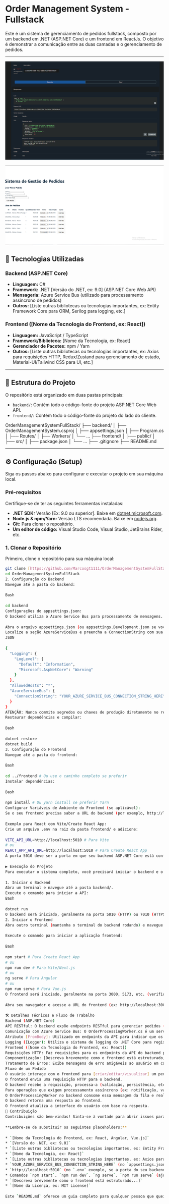 # Order Management System - Fullstack

Este é um sistema de gerenciamento de pedidos fullstack, composto por um backend em .NET (ASP.NET Core) e um frontend em ReactJs. O objetivo é demonstrar a comunicação entre as duas camadas e o gerenciamento de pedidos.

---

![foto1](https://raw.githubusercontent.com/Marcosgt1111/OrderManagementSystemFullStack/refs/heads/main/imagens/api_de_Orden_Get.png)


![foto2](https://raw.githubusercontent.com/Marcosgt1111/OrderManagementSystemFullStack/refs/heads/main/imagens/frontparte2.png)



## 🚀 Tecnologias Utilizadas

### Backend (ASP.NET Core)

* **Linguagem:** C#
* **Framework:** .NET [Versão do .NET, ex: 9.0] (ASP.NET Core Web API)
* **Mensageria:** Azure Service Bus (utilizado para processamento assíncrono de pedidos)
* **Outros:** [Liste outras bibliotecas ou tecnologias importantes, ex: Entity Framework Core para ORM, Serilog para logging, etc.]

### Frontend ([Nome da Tecnologia do Frontend, ex: React])

* **Linguagem:** JavaScript / TypeScript
* **Framework/Biblioteca:** [Nome da Tecnologia, ex: React]
* **Gerenciador de Pacotes:** npm / Yarn
* **Outros:** [Liste outras bibliotecas ou tecnologias importantes, ex: Axios para requisições HTTP, Redux/Zustand para gerenciamento de estado, Material-UI/Tailwind CSS para UI, etc.]

---

## 📁 Estrutura do Projeto

O repositório está organizado em duas pastas principais:

* `backend/`: Contém todo o código-fonte do projeto ASP.NET Core Web API.
* `frontend/`: Contém todo o código-fonte do projeto do lado do cliente.

OrderManagementSystemFullStack/
├── backend/
│   ├── OrderManagementSystem.csproj
│   ├── appsettings.json
│   ├── Program.cs
│   ├── Routes/
│   ├── Workers/
│   └── ...
├── frontend/
│   ├── public/
│   ├── src/
│   ├── package.json
│   └── ...
├── .gitignore
├── README.md


---

## ⚙️ Configuração (Setup)

Siga os passos abaixo para configurar e executar o projeto em sua máquina local.

### Pré-requisitos

Certifique-se de ter as seguintes ferramentas instaladas:

* **.NET SDK:** Versão [Ex: 9.0 ou superior]. Baixe em [dotnet.microsoft.com](https://dotnet.microsoft.com/download).
* **Node.js & npm/Yarn:** Versão LTS recomendada. Baixe em [nodejs.org](https://nodejs.org/en/download/).
* **Git:** Para clonar o repositório.
* **Um editor de código:** Visual Studio Code, Visual Studio, JetBrains Rider, etc.

### 1. Clonar o Repositório

Primeiro, clone o repositório para sua máquina local:

```bash
git clone [https://github.com/Marcosgt1111/OrderManagementSystemFullStack.git](https://github.com/Marcosgt1111/OrderManagementSystemFullStack.git)
cd OrderManagementSystemFullStack
2. Configuração do Backend
Navegue até a pasta do backend:

Bash

cd backend
Configurações do appsettings.json:
O backend utiliza o Azure Service Bus para processamento de mensagens. Você precisará configurar a string de conexão.

Abra o arquivo appsettings.json (ou appsettings.Development.json se você estiver usando este para configurações locais) no diretório backend/.
Localize a seção AzureServiceBus e preencha a ConnectionString com sua chave de acesso.
JSON

{
  "Logging": {
    "LogLevel": {
      "Default": "Information",
      "Microsoft.AspNetCore": "Warning"
    }
  },
  "AllowedHosts": "*",
  "AzureServiceBus": {
    "ConnectionString": "YOUR_AZURE_SERVICE_BUS_CONNECTION_STRING_HERE" // <-- SUBSTITUA ESTA LINHA
  }
}
ATENÇÃO: Nunca commite segredos ou chaves de produção diretamente no repositório. Para ambientes de produção, use variáveis de ambiente ou serviços de gerenciamento de segredos (Azure Key Vault, etc.). Para desenvolvimento, você pode usar User Secrets ou appsettings.Development.json ignorado pelo .gitignore.
Restaurar dependências e compilar:

Bash

dotnet restore
dotnet build
3. Configuração do Frontend
Navegue até a pasta do frontend:

Bash

cd ../frontend # Ou use o caminho completo se preferir
Instalar dependências:

Bash

npm install # Ou yarn install se preferir Yarn
Configurar Variáveis de Ambiente do Frontend (se aplicável):
Se o seu frontend precisa saber a URL do backend (por exemplo, http://localhost:5010), você pode precisar criar um arquivo de ambiente (como .env para React/Vite/Next.js) ou configurar no código.

Exemplo para React com Vite/Create React App:
Crie um arquivo .env na raiz da pasta frontend/ e adicione:

VITE_API_URL=http://localhost:5010 # Para Vite
# ou
REACT_APP_API_URL=http://localhost:5010 # Para Create React App
A porta 5010 deve ser a porta em que seu backend ASP.NET Core está configurado para rodar.

▶️ Execução do Projeto
Para executar o sistema completo, você precisará iniciar o backend e o frontend separadamente.

1. Iniciar o Backend
Abra um terminal e navegue até a pasta backend/.
Execute o comando para iniciar a API:
Bash

dotnet run
O backend será iniciado, geralmente na porta 5010 (HTTP) ou 7010 (HTTPS) por padrão (verifique o console para a URL exata).
2. Iniciar o Frontend
Abra outro terminal (mantenha o terminal do backend rodando) e navegue até a pasta frontend/.

Execute o comando para iniciar a aplicação frontend:

Bash

npm start # Para Create React App
# ou
npm run dev # Para Vite/Next.js
# ou
ng serve # Para Angular
# ou
npm run serve # Para Vue.js
O frontend será iniciado, geralmente na porta 3000, 5173, etc. (verifique o console para a URL exata).

Abra seu navegador e acesse a URL do frontend (ex: http://localhost:3000).

🛠️ Detalhes Técnicos e Fluxo de Trabalho
Backend (ASP.NET Core)
API RESTful: O backend expõe endpoints RESTful para gerenciar pedidos (criar, ler, atualizar, excluir).
Comunicação com Azure Service Bus: O OrderProcessingWorker.cs é um serviço de background que consome mensagens de uma fila do Azure Service Bus. Quando um pedido é criado/atualizado, uma mensagem é enviada para essa fila para processamento assíncrono, garantindo que operações demoradas não bloqueiem a resposta da API.
Atributo [FromBody]: Utilizado em endpoints da API para indicar que os dados do corpo da requisição HTTP devem ser desserializados para um objeto C#. (Este foi o erro CS0246 resolvido).
Logging (ILogger): Utiliza o sistema de logging do .NET Core para registrar informações, avisos e erros. O aviso CA2017 foi corrigido para garantir que as mensagens de log correspondam aos parâmetros fornecidos.
Frontend ([Nome da Tecnologia do Frontend, ex: React])
Requisições HTTP: Faz requisições para os endpoints da API do backend para interagir com os dados dos pedidos.
Componentização: [Descreva brevemente como o frontend está estruturado, ex: "o projeto é construído com componentes React reutilizáveis", "usa rotas para navegação entre páginas", "gerenciamento de estado com Context API/Redux/Zustand"].
Tratamento de Erros: Exibe mensagens de erro amigáveis ao usuário em caso de falha na comunicação com o backend (como o ERR_CONNECTION_REFUSED que foi resolvido).
Fluxo de um Pedido
O usuário interage com o frontend para [criar/editar/visualizar] um pedido.
O frontend envia uma requisição HTTP para o backend.
O backend recebe a requisição, processa-a (validação, persistência, etc.).
Para operações que exigem processamento assíncrono (ex: notificação, validação complexa), o backend envia uma mensagem para uma fila no Azure Service Bus.
O OrderProcessingWorker no backend consome essa mensagem da fila e realiza as ações necessárias em segundo plano.
O backend retorna uma resposta ao frontend.
O frontend atualiza a interface do usuário com base na resposta.
🤝 Contribuição
Contribuições são bem-vindas! Sinta-se à vontade para abrir issues para reportar bugs, sugerir melhorias ou enviar Pull Requests.

**Lembre-se de substituir os seguintes placeholders:**

* `[Nome da Tecnologia do Frontend, ex: React, Angular, Vue.js]`
* `[Versão do .NET, ex: 9.0]`
* `[Liste outras bibliotecas ou tecnologias importantes, ex: Entity Framework Core para ORM, Serilog para logging, etc.]`
* `[Nome da Tecnologia, ex: React]`
* `[Liste outras bibliotecas ou tecnologias importantes, ex: Axios para requisições HTTP, Redux/Zustand para gerenciamento de estado, Material-UI/Tailwind CSS para UI, etc.]`
* `YOUR_AZURE_SERVICE_BUS_CONNECTION_STRING_HERE` (no `appsettings.json` exemplo)
* `http://localhost:5010` (no `.env` exemplo, se a porta do seu backend for diferente)
* Comandos `npm start`, `npm run dev`, `ng serve`, `npm run serve` (ajuste para o seu frontend específico)
* `[Descreva brevemente como o frontend está estruturado...]`
* `[Nome da Licença, ex: MIT License]`

Este `README.md` oferece um guia completo para qualquer pessoa que queira entender
